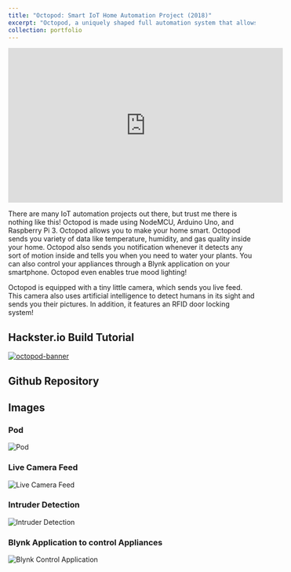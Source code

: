 ```yaml
---
title: "Octopod: Smart IoT Home Automation Project (2018)"
excerpt: "Octopod, a uniquely shaped full automation system that allows you to monitor your industry and keep security with AI and smart RFID locks.<br/><br/><img src='/images/Octopod/Octopod.jpeg'>"
collection: portfolio
---
```


<iframe width="560" height="315" src="https://www.youtube.com/watch?v=BGC9mb7RiwI" title="YouTube video player" frameborder="0" allow="accelerometer; autoplay; clipboard-write; encrypted-media; gyroscope; picture-in-picture" allowfullscreen></iframe><br/>

There are many IoT automation projects out there, but trust me there is nothing like this! Octopod is made using NodeMCU, Arduino Uno, and Raspberry Pi 3. Octopod allows you to make your home smart. Octopod sends you variety of data like temperature, humidity, and gas quality inside your home. Octopod also sends you notification whenever it detects any sort of motion inside and tells you when you need to water your plants. You can also control your appliances through a Blynk application on your smartphone. Octopod even enables true mood lighting!

Octopod is equipped with a tiny little camera, which sends you live feed. This camera also uses artificial intelligence to detect humans in its sight and sends you their pictures. In addition, it features an RFID door locking system!

## Hackster.io Build Tutorial
<a href="https://www.hackster.io/sakshambhutani2001/octopod-smart-iot-home-industry-automation-project-fa939b" target="_blank">
    <img alt="octopod-banner" src="https://www.sakshambhutani.xyz/images/Octopod-Banner.png">
</a>

## Github Repository
<div class="github-card" data-github="saksham2001/Octopod_v1" data-width="400" data-height="" data-theme="medium"></div>
<script src="//cdn.jsdelivr.net/github-cards/latest/widget.js"></script>

## Images

### Pod
![Pod](https://sakshambhutani.xyz/images/Octopod/pod.jpeg)

### Live Camera Feed
![Live Camera Feed](https://sakshambhutani.xyz/images/Octopod/rpi-feed.jpeg)

### Intruder Detection
![Intruder Detection](https://sakshambhutani.xyz/images/Octopod/human-detection.jpeg)

### Blynk Application to control Appliances
![Blynk Control Application](https://sakshambhutani.xyz/images/Octopod/blynk-app.jpeg)